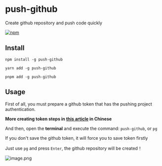 # push-github

Create github repository and push code quickly

[![npm](https://img.shields.io/npm/v/push-github?color=green)](https://www.npmjs.com/package/push-github)

## Install

```
npm install -g push-github

yarn add -g push-github

pnpm add -g push-github
```

## Usage

First of all, you must prepare a github token that has the pushing project authentication.

**More creating token steps in <a href="https://juejin.cn/post/7213576339328335929#heading-6" target="_blank">this article</a>  in Chinese**

And then, open the **terminal** and execute the command: `push-github`, or `pg`

If you don't save the github token, it will force you to save token firstly

Just use `pg` and press `Enter`, the github repository will be created！

![image.png](https://s2.loli.net/2023/04/07/pDnTePZsacxH97r.png)
